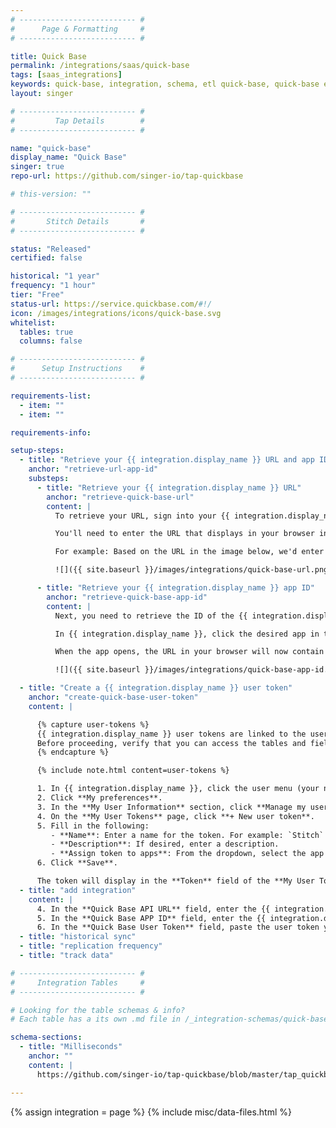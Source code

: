 ```yaml
---
# -------------------------- #
#      Page & Formatting     #
# -------------------------- #

title: Quick Base
permalink: /integrations/saas/quick-base
tags: [saas_integrations]
keywords: quick-base, integration, schema, etl quick-base, quick-base etl, quick-base schema
layout: singer

# -------------------------- #
#         Tap Details        #
# -------------------------- #

name: "quick-base"
display_name: "Quick Base"
singer: true
repo-url: https://github.com/singer-io/tap-quickbase

# this-version: ""

# -------------------------- #
#       Stitch Details       #
# -------------------------- #

status: "Released"
certified: false

historical: "1 year"
frequency: "1 hour"
tier: "Free"
status-url: https://service.quickbase.com/#!/
icon: /images/integrations/icons/quick-base.svg
whitelist:
  tables: true
  columns: false

# -------------------------- #
#      Setup Instructions    #
# -------------------------- #

requirements-list:
  - item: ""
  - item: ""

requirements-info:

setup-steps:
  - title: "Retrieve your {{ integration.display_name }} URL and app ID"
    anchor: "retrieve-url-app-id"
    substeps:
      - title: "Retrieve your {{ integration.display_name }} URL"
        anchor: "retrieve-quick-base-url"
        content: |
          To retrieve your URL, sign into your {{ integration.display_name }} account.

          You'll need to enter the URL that displays in your browser into Stitch. You should include the `https://` portion, and omit anything after `db/`.

          For example: Based on the URL in the image below, we'd enter `https://stitchdata.quickbase.com/db/` into Stitch:

          ![]({{ site.baseurl }}/images/integrations/quick-base-url.png)

      - title: "Retrieve your {{ integration.display_name }} app ID"
        anchor: "retrieve-quick-base-app-id"
        content: |
          Next, you need to retrieve the ID of the {{ integration.display_name }} app you want to replicate data from.

          In {{ integration.display_name }}, click the desired app in the **My Apps** section.

          When the app opens, the URL in your browser will now contain the app's ID. This is the alpha-numeric string after `db/`. In this example, the app ID is `bngf9ix7e`.

          ![]({{ site.baseurl }}/images/integrations/quick-base-app-id.png)

  - title: "Create a {{ integration.display_name }} user token"
    anchor: "create-quick-base-user-token"
    content: |

      {% capture user-tokens %}
      {{ integration.display_name }} user tokens are linked to the user who creates them. This means that Stitch will only be able to access the same data in {{ integration.display_name }} as the user who creates the token.<br><br>
      Before proceeding, verify that you can access the tables and fields in {{ integration.display_name }} that you want to replicate.
      {% endcapture %}

      {% include note.html content=user-tokens %}

      1. In {{ integration.display_name }}, click the user menu (your name) in the top right corner.
      2. Click **My preferences**.
      3. In the **My User Information** section, click **Manage my user tokens for [company name] realm...**, located next to **Manage User Tokens**.
      4. On the **My User Tokens** page, click **+ New user token**.
      5. Fill in the following:
         - **Name**: Enter a name for the token. For example: `Stitch`
         - **Description**: If desired, enter a description.
         - **Assign token to apps**: From the dropdown, select the app you want to replicate data from.
      6. Click **Save**.

      The token will display in the **Token** field of the **My User Tokens** page. Keep this page open for now - you'll need it to complete the next step.
  - title: "add integration"
    content: |
      4. In the **Quick Base API URL** field, enter the {{ integration.display_name }} URL you retrieved in Step 1. For example: `https://stitchdata.quickbase.com/db/`
      5. In the **Quick Base APP ID** field, enter the {{ integration.display_name }} app ID you retrieved in Step 1. For example: `bngf9ix7e`
      6. In the **Quick Base User Token** field, paste the user token you created in Step 2.
  - title: "historical sync"
  - title: "replication frequency"
  - title: "track data"

# -------------------------- #
#     Integration Tables     #
# -------------------------- #

# Looking for the table schemas & info?
# Each table has a its own .md file in /_integration-schemas/quick-base

schema-sections:
  - title: "Milliseconds"
    anchor: ""
    content: |
      https://github.com/singer-io/tap-quickbase/blob/master/tap_quickbase/__init__.py#L89

---
```

{% assign integration = page %}
{% include misc/data-files.html %}

